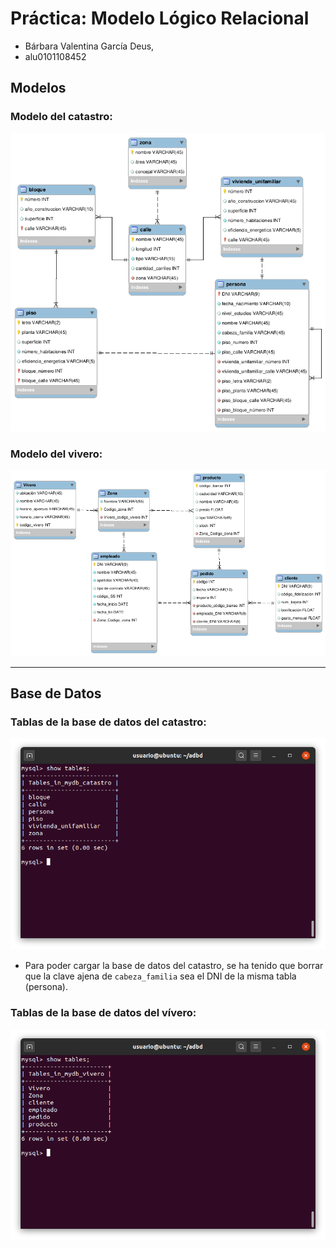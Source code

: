 # Práctica: Modelo Lógico Relacional

- Bárbara Valentina García Deus, 
- alu0101108452

## Modelos
### Modelo del catastro:

![catastro](images/catastro_imagen.png)

### Modelo del vivero:

![vivero](images/vivero_imagen.png)

***

## Base de Datos

### Tablas de la base de datos del catastro:

![catastro_db](images/catastro_db.png)

- Para poder cargar la base de datos del catastro, se ha tenido que borrar que la clave ajena de `cabeza_familia` sea el DNI de la misma tabla (persona).

### Tablas de la base de datos del vívero:

![vivero_db](images/vivero_db.png)
